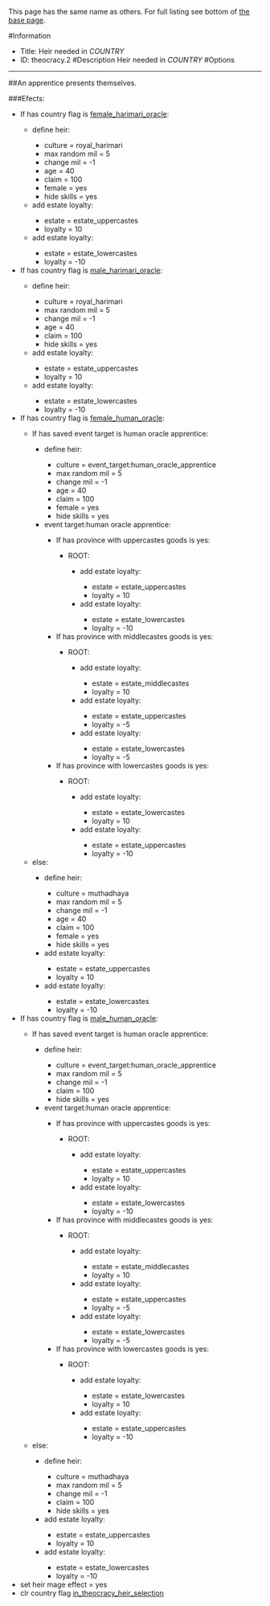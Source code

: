 This page has the same name as others. For full listing see bottom of [the base page](heir_needed_in.md).

#Information
 - Title: Heir needed in $COUNTRY$
 - ID: theocracy.2
#Description
Heir needed in $COUNTRY$
#Options

___
##An apprentice presents themselves.

###Efects:<ul><li>If has country flag is [female_harimari_oracle](../flags/female_harimari_oracle.md):</li><ul><li>define heir:</li><ul><li>culture = royal_harimari</li><li>max random mil = 5</li><li>change mil = -1</li><li>age = 40</li><li>claim = 100</li><li>female = yes</li><li>hide skills = yes</li></ul><li>add estate loyalty:</li><ul><li>estate = estate_uppercastes</li><li>loyalty = 10</li></ul><li>add estate loyalty:</li><ul><li>estate = estate_lowercastes</li><li>loyalty = -10</li></ul></ul><li>If has country flag is [male_harimari_oracle](../flags/male_harimari_oracle.md):</li><ul><li>define heir:</li><ul><li>culture = royal_harimari</li><li>max random mil = 5</li><li>change mil = -1</li><li>age = 40</li><li>claim = 100</li><li>hide skills = yes</li></ul><li>add estate loyalty:</li><ul><li>estate = estate_uppercastes</li><li>loyalty = 10</li></ul><li>add estate loyalty:</li><ul><li>estate = estate_lowercastes</li><li>loyalty = -10</li></ul></ul><li>If has country flag is [female_human_oracle](../flags/female_human_oracle.md):</li><ul><li>If has saved event target is human oracle apprentice:</li><ul><li>define heir:</li><ul><li>culture = event_target:human_oracle_apprentice</li><li>max random mil = 5</li><li>change mil = -1</li><li>age = 40</li><li>claim = 100</li><li>female = yes</li><li>hide skills = yes</li></ul><li>event target:human oracle apprentice:</li><ul><li>If has province with uppercastes goods is yes:</li><ul><li>ROOT:</li><ul><li>add estate loyalty:</li><ul><li>estate = estate_uppercastes</li><li>loyalty = 10</li></ul><li>add estate loyalty:</li><ul><li>estate = estate_lowercastes</li><li>loyalty = -10</li></ul></ul></ul><li>If has province with middlecastes goods is yes:</li><ul><li>ROOT:</li><ul><li>add estate loyalty:</li><ul><li>estate = estate_middlecastes</li><li>loyalty = 10</li></ul><li>add estate loyalty:</li><ul><li>estate = estate_uppercastes</li><li>loyalty = -5</li></ul><li>add estate loyalty:</li><ul><li>estate = estate_lowercastes</li><li>loyalty = -5</li></ul></ul></ul><li>If has province with lowercastes goods is yes:</li><ul><li>ROOT:</li><ul><li>add estate loyalty:</li><ul><li>estate = estate_lowercastes</li><li>loyalty = 10</li></ul><li>add estate loyalty:</li><ul><li>estate = estate_uppercastes</li><li>loyalty = -10</li></ul></ul></ul></ul></ul><li>else:</li><ul><li>define heir:</li><ul><li>culture = muthadhaya</li><li>max random mil = 5</li><li>change mil = -1</li><li>age = 40</li><li>claim = 100</li><li>female = yes</li><li>hide skills = yes</li></ul><li>add estate loyalty:</li><ul><li>estate = estate_uppercastes</li><li>loyalty = 10</li></ul><li>add estate loyalty:</li><ul><li>estate = estate_lowercastes</li><li>loyalty = -10</li></ul></ul></ul><li>If has country flag is [male_human_oracle](../flags/male_human_oracle.md):</li><ul><li>If has saved event target is human oracle apprentice:</li><ul><li>define heir:</li><ul><li>culture = event_target:human_oracle_apprentice</li><li>max random mil = 5</li><li>change mil = -1</li><li>claim = 100</li><li>hide skills = yes</li></ul><li>event target:human oracle apprentice:</li><ul><li>If has province with uppercastes goods is yes:</li><ul><li>ROOT:</li><ul><li>add estate loyalty:</li><ul><li>estate = estate_uppercastes</li><li>loyalty = 10</li></ul><li>add estate loyalty:</li><ul><li>estate = estate_lowercastes</li><li>loyalty = -10</li></ul></ul></ul><li>If has province with middlecastes goods is yes:</li><ul><li>ROOT:</li><ul><li>add estate loyalty:</li><ul><li>estate = estate_middlecastes</li><li>loyalty = 10</li></ul><li>add estate loyalty:</li><ul><li>estate = estate_uppercastes</li><li>loyalty = -5</li></ul><li>add estate loyalty:</li><ul><li>estate = estate_lowercastes</li><li>loyalty = -5</li></ul></ul></ul><li>If has province with lowercastes goods is yes:</li><ul><li>ROOT:</li><ul><li>add estate loyalty:</li><ul><li>estate = estate_lowercastes</li><li>loyalty = 10</li></ul><li>add estate loyalty:</li><ul><li>estate = estate_uppercastes</li><li>loyalty = -10</li></ul></ul></ul></ul></ul><li>else:</li><ul><li>define heir:</li><ul><li>culture = muthadhaya</li><li>max random mil = 5</li><li>change mil = -1</li><li>claim = 100</li><li>hide skills = yes</li></ul><li>add estate loyalty:</li><ul><li>estate = estate_uppercastes</li><li>loyalty = 10</li></ul><li>add estate loyalty:</li><ul><li>estate = estate_lowercastes</li><li>loyalty = -10</li></ul></ul></ul><li>set heir mage effect = yes</li><li>clr country flag [in_theocracy_heir_selection](../flags/in_theocracy_heir_selection.md)</li></ul>

